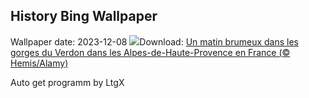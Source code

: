 ## History Bing Wallpaper
Wallpaper date: 2023-12-08
![](https://www.bing.com/th?id=OHR.GrandCanyonVerdon_FR-CA0950574695_UHD.jpg&w=1000)Download: [Un matin brumeux dans les gorges du Verdon dans les Alpes-de-Haute-Provence en France (© Hemis/Alamy)](https://www.bing.com/th?id=OHR.GrandCanyonVerdon_FR-CA0950574695_UHD.jpg)

Auto get programm by LtgX
